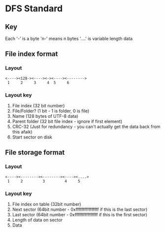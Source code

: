 # DFS Standard
## Key
Each '-' is a byte
'n-' means n bytes
'....' is variable length data

## File index format

### Layout
`<----><128-><----><-><----><-------->`<br>
` 1     2     3     4  5     6`

### Layout key
1) File index (32 bit number)<br>
2) File/Folder? (1 bit - 1 is folder, 0 is file)<br>
3) Name (128 bytes of UTF-8 data)<br>
4) Parent folder (32 bit file index - ignore if first element)<br>
5) CRC-32 (Just for redundancy - you can't actually get the data back from this afaik)<br>
6) Start sector on disk<br>

## File storage format

### Layout
`<----><--------><--------><----><....>`<br>
` 1     2         3         4     5`

### Layout key
1) File index on table (32bit number)<br>
2) Next sector (64bit number - 0xffffffffffffffff if this is the last sector)<br>
3) Last sector (64bit number - 0xffffffffffffffff if this is the first sector)<br>
4) Length of data on sector<br>
5) Data<br>
